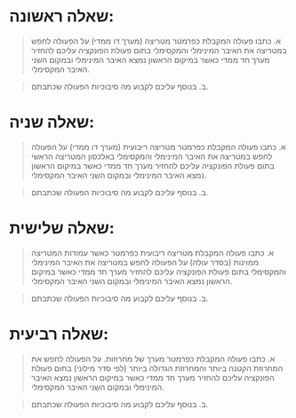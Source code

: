# שאלה ראשונה:
>א. 	כתבו פעולה המקבלת כפרמטר מטריצה (מערך דו ממדי)
	על הפעולה לחפש במטריצה את האיבר המינימלי והמקסימלי
	בתום פעולת הפונקציה עליכם להחזיר מערך חד ממדי 
	כאשר במיקום הראשון נמצא האיבר המינימלי ובמקום השני האיבר המקסימלי.

>ב. 	בנוסף עליכם לקבוע מה סיבוכיות הפעולה שכתבתם.

# שאלה שניה:
> א.	כתבו פעולה המקבלת כפרמטר מטריצה ריבועית (מערך דו ממדי) 
	על הפעולה לחפש במטריצה את האיבר המינימלי והמקסימלי באלכסון המטריצה הראשי
	בתום פעולת הפונקציה עליכם להחזיר מערך חד ממדי 
	כאשר במיקום הראשון נמצא האיבר המינימלי ובמקום השני האיבר המקסימלי.

>ב. 	בנוסף עליכם לקבוע מה סיבוכיות הפעולה שכתבתם.

# שאלה שלישית:
>א.	כתבו פעולה המקבלת מטריצה ריבועית כפרמטר כאשר עמודות המטריצה ממוינות (בסדר עולה) 
	על הפעולה לחפש במטריצה את האיבר המינימלי והמקסימלי 
	בתום פעולת הפונקציה עליכם להחזיר מערך חד ממדי 
	כאשר במיקום הראשון נמצא האיבר המינימלי ובמקום השני האיבר המקסימלי.

>ב. 	בנוסף עליכם לקבוע מה סיבוכיות הפעולה שכתבתם.

# שאלה רביעית:
>א. 	כתבו פעולה המקבלת כפרמטר מערך של מחרוזות.
	על הפעולה לחפש את המחרוזת הקטנה ביותר והמחרוזת הגדולה ביותר (לפי סדר מילוני)
	בתום פעולת הפונקציה עליכם להחזיר מערך חד ממדי 
	כאשר במיקום הראשון נמצא האיבר המינימלי ובמקום השני האיבר המקסימלי.

>ב. 	בנוסף עליכם לקבוע מה סיבוכיות הפעולה שכתבתם.
